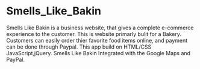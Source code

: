 Smells_Like_Bakin
=================

Smells Like Bakin is a business website, that gives  a complete e-commerce experience to the customer. This is website primarly bulit
 for a Bakery. Customers can easily order thier favorite food items online, and payment can be done through Paypal.
 This app build on HTML/CSS JavaScript,jQuery.
Smells Like Bakin Integrated with the Google Maps and PayPal.
